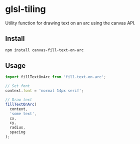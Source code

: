 # glsl-tiling

Utility function for drawing text on an arc using the canvas API.

## Install

```sh
npm install canvas-fill-text-on-arc
```

## Usage

```js
import fillTextOnArc from 'fill-text-on-arc';

// Set font
context.font = 'normal 14px serif';

// Draw text
fillTextOnArc(
  context,
  'some text',
  cx,
  cy,
  radius,
  spacing
);
```

